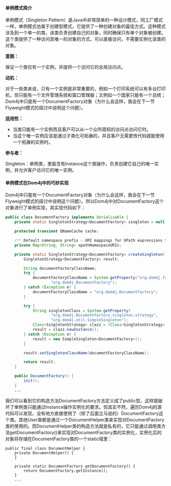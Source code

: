 #### 单例模式简介

单例模式（Singleton Pattern）是Java中非常简单的一种设计模式，同工厂模式一样，单例模式也属于创建型模式，它提供了一种创建对象的最佳方式。这种模式涉及到一个单一的类，该类负责创建自己的对象，同时确保只有单个对象被创建。这个类提供了一种访问其唯一的对象的方式，可以直接访问，不需要实例化该类的对象。

**意图：**

保证一个类仅有一个实例，并提供一个访问它的全局访问点。

**动机：**

对于一些类来说，只有一个实例是非常重要的，例如一个打印系统可以有多台打印机，但只能有一个文件管理系统和窗口管理器；又例如一个国家只能有一个总统；Dom4j中只能有一个DocumentFactory对象（为什么会这样，我会在下一节Flyweight模式的探讨中说明这个问题）。

**适用性：**

* 当类只能有一个实例而且客户可以从一个众所周知的访问点访问它时。
* 当这个唯一实例应该是通过子类化可拓展的，并且客户无需更改代码就能使用一个拓展的实例时。

**参与者：**

Singleton：单例类，里面含有Instance这个类操作，负责创建它自己的唯一实例，并允许客户访问它的唯一实例。

#### 单例模式在Dom4j中的巧妙实现

Dom4j中只能有一个DocumentFactory对象（为什么会这样，我会在下一节Flyweight模式的探讨中说明这个问题）。所以Dom4j中对DocumentFactory这个对象进行了单例实现，其实现代码如下：

```java
public class DocumentFactory implements Serializable {
    private static SingletonStrategy<DocumentFactory> singleton = null;

    protected transient QNameCache cache;

    /** Default namespace prefix → URI mappings for XPath expressions to use */
    private Map<String, String> xpathNamespaceURIs;

    private static SingletonStrategy<DocumentFactory> createSingleton() {
        SingletonStrategy<DocumentFactory> result;

        String documentFactoryClassName;
        try {
            documentFactoryClassName = System.getProperty("org.dom4j.factory",
                    "org.dom4j.DocumentFactory");
        } catch (Exception e) {
            documentFactoryClassName = "org.dom4j.DocumentFactory";
        }

        try {
            String singletonClass = System.getProperty(
                    "org.dom4j.DocumentFactory.singleton.strategy",
                    "org.dom4j.util.SimpleSingleton");
            Class<SingletonStrategy> clazz = (Class<SingletonStrategy>) Class.forName(singletonClass);
            result = clazz.newInstance();
        } catch (Exception e) {
            result = new SimpleSingleton<DocumentFactory>();
        }

        result.setSingletonClassName(documentFactoryClassName);

        return result;
    }

    public DocumentFactory() {
        init();
    }
    ...
```

我们可以看到它的构造方法DocumentFactory方法定义成了public型，这样就破坏了单例类只能通过Instance操作实例化的要求。但其实不然，遍历Dom4j的源代码可以发现，没有地方直接使用了（除了后面立马说的）DocumentFactory这个类。其他User类都是通过一个DocumentHelper类来实现对DocumentFactory类的使用的。而DocumentHelper类的构造方法就是私有的，它只能通过调用类方法getDocumentFactory\(\)来实现对DocumentFactory类的实例化，实例化后的对象将存储在DocumentFactory类的一个static域里：

```
public final class DocumentHelper {
    private DocumentHelper() {
    }

    private static DocumentFactory getDocumentFactory() {
        return DocumentFactory.getInstance();
    }
    ...
```



